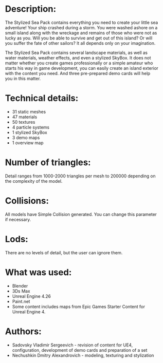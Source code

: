 Description:
=========================
The Stylized Sea Pack contains everything you need to create your little sea adventure! Your ship crashed during a storm. You were washed ashore on a small island along with the wreckage and remains of those who were not as lucky as you. Will you be able to survive and get out of this island? Or will you suffer the fate of other sailors? It all depends only on your imagination.

The Stylized Sea Pack contains several landscape materials, as well as water materials, weather effects, and even a stylized SkyBox. It does not matter whether you create games professionally or a simple amateur who starts his way in game development, you can easily create an island exterior with the content you need. And three pre-prepared demo cards will help you in this matter.

Technical details:
=========================
+ 31 static meshes
+ 47 materials
+ 50 textures
+ 4 particle systems
+ 1 stylized SkyBox
+ 3 demo maps
+ 1 overview map

Number of triangles:
=========================
Detail ranges from 1000-2000 triangles per mesh to 200000 depending on the complexity of the model.

Collisions:
=========================
All models have Simple Collision generated. You can change this parameter if necessary.

Lods:
=========================
There are no levels of detail, but the user can ignore them.

What was used:
=========================
+ Blender
+ 3Ds Max
+ Unreal Engine 4.26
+ Paint.net
+ Some content includes maps from Epic Games Starter Content for Unreal Engine 4.

Authors:
=========================
+ Sadovsky Vladimir Sergeevich - revision of content for UE4, configuration, development of demo cards and preparation of a set
+ Nechushkin Dmitry Alexandrovich - modeling, texturing and stylization

